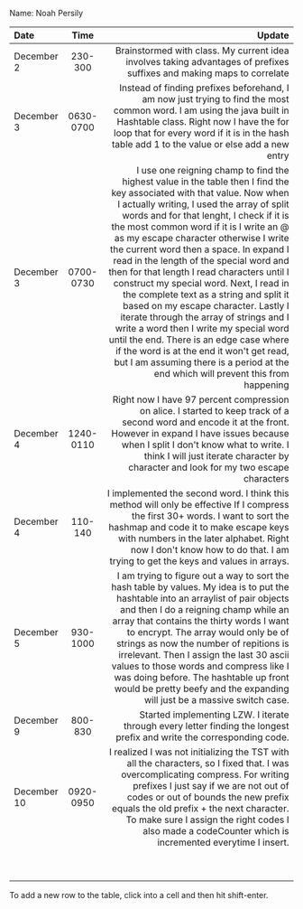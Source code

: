 Name: Noah Persily

| Date        |   Time    |                                                                                                                                                                                                                                                                                                                                                                                                                                                                                                                                                                                                                                                                                                                                                                                                                                      Update |
|:------------|:---------:|--------------------------------------------------------------------------------------------------------------------------------------------------------------------------------------------------------------------------------------------------------------------------------------------------------------------------------------------------------------------------------------------------------------------------------------------------------------------------------------------------------------------------------------------------------------------------------------------------------------------------------------------------------------------------------------------------------------------------------------------------------------------------------------------------------------------------------------------:|
| December 2  |  230-300  |                                                                                                                                                                                                                                                                                                                                                                                                                                                                                                                                                                                                                                                                                                                       Brainstormed with class. My current idea involves taking advantages of prefixes suffixes and making maps to correlate |
| December 3  | 0630-0700 |                                                                                                                                                                                                                                                                                                                                                                                                                                                                                                                                                                            Instead of finding prefixes beforehand, I am now just trying to find the most common word. I am using the java built in Hashtable class. Right now I have the for loop that for every word if it is in the hash table add 1 to the value or else add a new entry |
| December 3  | 0700-0730 | I use one reigning champ to find the highest value in the table then I find the key associated with that value. Now when I actually writing, I used the array of split words and for that lenght, I check if it is the most common word if it is I write an @ as my escape character otherwise I write the current word then a space. In expand I read in the length of the special word and then for that length I read characters until I construct my special word. Next, I read in the complete text as a string and split it based on my escape character. Lastly I iterate through the array of strings and I write a word then I write my special word until the end. There is an edge case where if the word is at the end it won't get read, but I am assuming there is a period at the end which will prevent this from happening |
| December 4  | 1240-0110 |                                                                                                                                                                                                                                                                                                                                                                                                                                                                                                                                            Right now I have 97 percent compression on alice. I started to keep track of a second word and encode it at the front. However in expand I have issues because when I split I don't know what to write. I think I will just iterate character by character and look for my two escape characters |
| December 4  |  110-140  |                                                                                                                                                                                                                                                                                                                                                                                                                                                                                                                                        I implemented the second word. I think this method will only be effective If I compress the first 30+ words. I want to sort the hashmap and code it to make escape keys with numbers in the later alphabet. Right now I don't know how to do that. I am trying to get the keys and values in arrays. |
| December 5  | 930-1000  |                                                                                                                                                                                                                                                                                                                         I am trying to figure out a way to sort the hash table by values. My idea is to put the hashtable into an arraylist of pair objects and then I do a reigning champ while an array that contains the thirty words I want to encrypt. The array would only be of strings as now the number of repitions is irrelevant. Then I assign the last 30 ascii values to those words and compress like I was doing before. The hashtable up front would be pretty beefy and the expanding will just be a massive switch case. |
| December 9  |  800-830  |                                                                                                                                                                                                                                                                                                                                                                                                                                                                                                                                                                                                                                                                                                                       Started implementing LZW. I iterate through every letter finding the longest prefix and write the corresponding code. |
| December 10 | 0920-0950 |                                                                                                                                                                                                                                                                                                                                                                                                                                                                        I realized I was not initializing the TST with all the characters, so I fixed that. I was overcomplicating compress. For writing prefixes I just say if we are not out of codes or out of bounds the new prefix equals the old prefix + the next character. To make sure I assign the right codes I also made a codeCounter which is incremented everytime I insert. |
|             |           |                                                                                                                                                                                                                                                                                                                                                                                                                                                                                                                                                                                                                                                                                                                                                                                                                                             |
|             |           |                                                                                                                                                                                                                                                                                                                                                                                                                                                                                                                                                                                                                                                                                                                                                                                                                                             |
|             |           |                                                                                                                                                                                                                                                                                                                                                                                                                                                                                                                                                                                                                                                                                                                                                                                                                                             |
|             |           |                                                                                                                                                                                                                                                                                                                                                                                                                                                                                                                                                                                                                                                                                                                                                                                                                                             |
|             |           |                                                                                                                                                                                                                                                                                                                                                                                                                                                                                                                                                                                                                                                                                                                                                                                                                                             |
|             |           |                                                                                                                                                                                                                                                                                                                                                                                                                                                                                                                                                                                                                                                                                                                                                                                                                                             |
|             |           |                                                                                                                                                                                                                                                                                                                                                                                                                                                                                                                                                                                                                                                                                                                                                                                                                                             |
|             |           |                                                                                                                                                                                                                                                                                                                                                                                                                                                                                                                                                                                                                                                                                                                                                                                                                                             |
|             |           |                                                                                                                                                                                                                                                                                                                                                                                                                                                                                                                                                                                                                                                                                                                                                                                                                                             |


To add a new row to the table, click into a cell and then hit shift-enter.